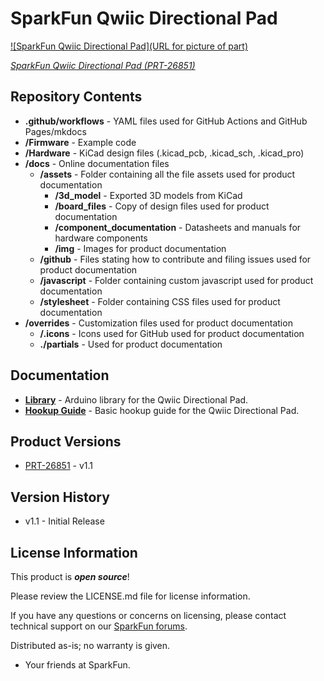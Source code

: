 SparkFun Qwiic Directional Pad
========================================

[![SparkFun Qwiic Directional Pad](URL for picture of part)](https://www.sparkfun.com/products/26851)

[*SparkFun Qwiic Directional Pad (PRT-26851)*](https://www.sparkfun.com/products/26851)

<Basic description of the part.>

Repository Contents
-------------------

* **.github/workflows** - YAML files used for GitHub Actions and GitHub Pages/mkdocs
* **/Firmware** - Example code
* **/Hardware** - KiCad design files (.kicad_pcb, .kicad_sch, .kicad_pro)
* **/docs** - Online documentation files
  * **/assets** - Folder containing all the file assets used for product documentation
    * **/3d_model** - Exported 3D models from KiCad
    * **/board_files** - Copy of design files used for product documentation
    * **/component_documentation** - Datasheets and manuals for hardware components
    * **/img** - Images for product documentation
  * **/github** - Files stating how to contribute and filing issues used for product documentation
  * **/javascript** - Folder containing custom javascript used for product documentation
  * **/stylesheet** - Folder containing CSS files used for product documentation
* **/overrides** - Customization files used for product documentation
  * **/.icons** - Icons used for GitHub used for product documentation
  * **./partials** - Used for product documentation

Documentation
--------------
* **[Library](https://github.com/sparkfun/SparkFun_I2C_Expander_Arduino_Library)** - Arduino library for the Qwiic Directional Pad.
* **[Hookup Guide](https://docs.sparkfun.com/SparkFun_Qwiic_Directional_Pad/)** - Basic hookup guide for the Qwiic Directional Pad.

Product Versions
----------------
* [PRT-26851](https://www.sparkfun.com/products/26851) - v1.1

Version History
---------------
* v1.1 - Initial Release


License Information
-------------------

This product is _**open source**_! 

Please review the LICENSE.md file for license information. 

If you have any questions or concerns on licensing, please contact technical support on our [SparkFun forums](https://forum.sparkfun.com/viewforum.php?f=152).

Distributed as-is; no warranty is given.

- Your friends at SparkFun.

_<COLLABORATION CREDIT>_
